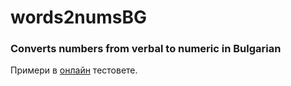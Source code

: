 # words2numsBG
### Converts numbers from verbal to numeric in Bulgarian


Примери в [онлайн](https://vidul-nikolaev-petrov.github.io/words2numsBG) тестовете.
